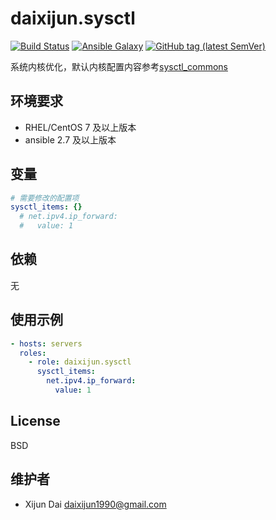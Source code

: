 # daixijun.sysctl

[![Build Status](https://github.com/daixijun/ansible-role-sysctl/workflows/build/badge.svg)](https://github.com/daixijun/ansible-role-sysctl/actions)
[![Ansible Galaxy](https://img.shields.io/badge/galaxy-daixijun.sysctl-660198.svg?style=flat)](https://galaxy.ansible.com/daixijun/ansible-role-sysctl/)
[![GitHub tag (latest SemVer)](https://img.shields.io/github/v/tag/daixijun/ansible-role-sysctl?sort=semver)](https://github.com/daixijun/ansible-role-sysctl/tags)

系统内核优化，默认内核配置内容参考[sysctl_commons](./defaults/main.yml)

## 环境要求

- RHEL/CentOS 7 及以上版本
- ansible 2.7 及以上版本

## 变量

```yaml
# 需要修改的配置项
sysctl_items: {}
  # net.ipv4.ip_forward:
  #   value: 1
```

## 依赖

无

## 使用示例

```yaml
- hosts: servers
  roles:
    - role: daixijun.sysctl
      sysctl_items:
        net.ipv4.ip_forward:
          value: 1
```

## License

BSD

## 维护者

- Xijun Dai <daixijun1990@gmail.com>
